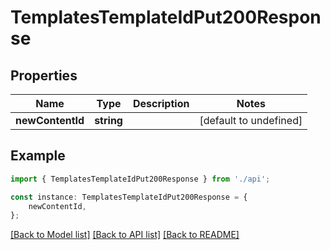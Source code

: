 # TemplatesTemplateIdPut200Response


## Properties

Name | Type | Description | Notes
------------ | ------------- | ------------- | -------------
**newContentId** | **string** |  | [default to undefined]

## Example

```typescript
import { TemplatesTemplateIdPut200Response } from './api';

const instance: TemplatesTemplateIdPut200Response = {
    newContentId,
};
```

[[Back to Model list]](../README.md#documentation-for-models) [[Back to API list]](../README.md#documentation-for-api-endpoints) [[Back to README]](../README.md)
